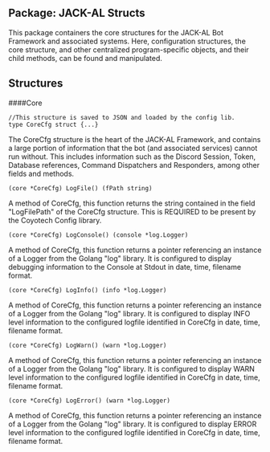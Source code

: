 Package: JACK-AL Structs
- 
This package containers the core structures for the JACK-AL Bot Framework and associated systems. Here, configuration structures, the core structure, and other centralized program-specific objects, and their child methods, can be found and manipulated.
<br>

Structures
-
####Core
<pre>
<code>//This structure is saved to JSON and loaded by the config lib.
type CoreCfg struct {...}</code>
</pre>
The CoreCfg structure is the heart of the JACK-AL Framework, and contains a large portion of information that the bot (and associated services) cannot run without. This includes information such as the Discord Session, Token, Database references, Command Dispatchers and Responders, among other fields and methods.
<pre>
<code>(core *CoreCfg) LogFile() (fPath string)</code>
</pre> 
A method of CoreCfg, this function returns the string contained in the field "LogFilePath" of the CoreCfg structure. This is REQUIRED to be present by the Coyotech Config library.
<pre>
<code>(core *CoreCfg) LogConsole() (console *log.Logger)</code>
</pre>
A method of CoreCfg, this function returns a pointer referencing an instance of a Logger from the Golang "log" library. It is configured to display debugging information to the Console at Stdout in date, time, filename format.
<pre>
<code>(core *CoreCfg) LogInfo() (info *log.Logger)</code>
</pre> 
A method of CoreCfg, this function returns a pointer referencing an instance of a Logger from the Golang "log" library. It is configured to display INFO level information to the configured logfile identified in CoreCfg in date, time, filename format.
<pre>
<code>(core *CoreCfg) LogWarn() (warn *log.Logger)</code>
</pre>
A method of CoreCfg, this function returns a pointer referencing an instance of a Logger from the Golang "log" library. It is configured to display WARN level information to the configured logfile identified in CoreCfg in date, time, filename format.
<pre>
<code>(core *CoreCfg) LogError() (warn *log.Logger)</code>
</pre>
A method of CoreCfg, this function returns a pointer referencing an instance of a Logger from the Golang "log" library. It is configured to display ERROR level information to the configured logfile identified in CoreCfg in date, time, filename format.